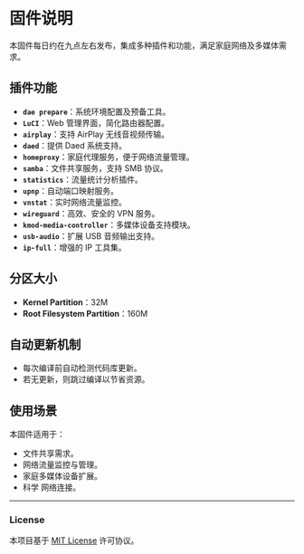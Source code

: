# 固件说明

本固件每日约在九点左右发布，集成多种插件和功能，满足家庭网络及多媒体需求。

## 插件功能

- **`dae prepare`**：系统环境配置及预备工具。
- **`LuCI`**：Web 管理界面，简化路由器配置。
- **`airplay`**：支持 AirPlay 无线音视频传输。
- **`daed`**：提供 Daed 系统支持。
- **`homeproxy`**：家庭代理服务，便于网络流量管理。
- **`samba`**：文件共享服务，支持 SMB 协议。
- **`statistics`**：流量统计分析插件。
- **`upnp`**：自动端口映射服务。
- **`vnstat`**：实时网络流量监控。
- **`wireguard`**：高效、安全的 VPN 服务。
- **`kmod-media-controller`**：多媒体设备支持模块。
- **`usb-audio`**：扩展 USB 音频输出支持。
- **`ip-full`**：增强的 IP 工具集。

## 分区大小

- **Kernel Partition**：32M  
- **Root Filesystem Partition**：160M  

## 自动更新机制

- 每次编译前自动检测代码库更新。
- 若无更新，则跳过编译以节省资源。

## 使用场景

本固件适用于：
- 文件共享需求。
- 网络流量监控与管理。
- 家庭多媒体设备扩展。
- 科学 网络连接。

---

### License

本项目基于 [MIT License](LICENSE) 许可协议。
